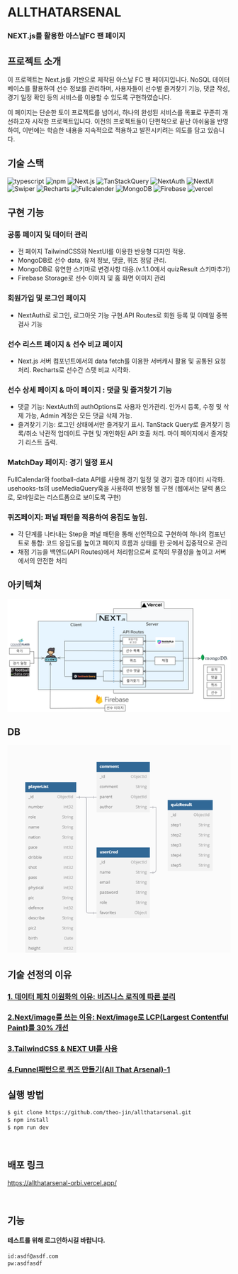 # ALLTHATARSENAL

### NEXT.js를 활용한 아스날FC 팬 페이지

## 프로젝트 소개

이 프로젝트는 Next.js를 기반으로 제작된 아스날 FC 팬 페이지입니다. NoSQL 데이터베이스를 활용하여 선수 정보를 관리하며, 사용자들이 선수별 즐겨찾기 기능, 댓글 작성, 경기 일정 확인 등의 서비스를 이용할 수 있도록 구현하였습니다.

이 페이지는 단순한 토이 프로젝트를 넘어서, 하나의 완성된 서비스를 목표로 꾸준히 개선하고자 시작한 프로젝트입니다. 이전의 프로젝트들이 단편적으로 끝난 아쉬움을 반영하여, 이번에는 학습한 내용을 지속적으로 적용하고 발전시키려는 의도를 담고 있습니다.

## 기술 스택

<p>

<img src="https://img.shields.io/badge/typescript-3178C6?&logo=typescript&logoColor=white"  alt="typescript">

<img src="https://img.shields.io/badge/npm-CB3837?&logo=npm&logoColor=white" alt="npm">
<img src="https://img.shields.io/badge/Next.js-000000?&logo=Next.js&logoColor=white"  alt="Next.js">
<img src="https://img.shields.io/badge/TanStackQuery-FF4154?&logo=ReactQuery&logoColor=white" alt="TanStackQuery">
<img src="https://img.shields.io/badge/NextAuth-000000?&logo=Next.js&logoColor=white"alt="NextAuth">
<img src="https://img.shields.io/badge/NextUI-000000?&logo=NextUI&logoColor=white" alt="NextUI">
<img src="https://img.shields.io/badge/Swiper-6332F6?&logo=Swiper&logoColor=white" alt="Swiper">
<img src="https://img.shields.io/badge/Recharts-FF6384?&logo=Recharts&logoColor=white" alt="Recharts">
<img src= "https://img.shields.io/badge/Fullcalender-3178C6?&logoColor=white" alt="Fullcalender">

<img src="https://img.shields.io/badge/MongoDB-47A248?&logo=MongoDB&logoColor=white" alt="MongoDB">
<img src="https://img.shields.io/badge/Firebase-DD2C00?&logo=firebase&logoColor=white" alt="Firebase">
<img src="https://img.shields.io/badge/vercel-000000?&logo=vercel&logoColor=white" alt="vercel">

</p>

## 구현 기능

### 공통 페이지 및 데이터 관리

- 전 페이지 TailwindCSS와 NextUI를 이용한 반응형 디자인 적용.
- MongoDB로 선수 data, 유저 정보, 댓글, 퀴즈 정답 관리.
- MongoDB로 유연한 스키마로 변경사항 대응.(v.1.1.0에서 quizResult 스키마추가)
- Firebase Storage로 선수 이미지 및 홈 화면 이미지 관리

### 회원가입 및 로그인 페이지

- NextAuth로 로그인, 로그아웃 기능 구현.API Routes로 회원 등록 및 이메일 중복 검사 기능

### 선수 리스트 페이지 & 선수 비교 페이지

- Next.js 서버 컴포넌트에서의 data fetch를 이용한 서버캐시 활용 및 공통된 요청 처리. Recharts로 선수간 스탯 비교 시각화.

### 선수 상세 페이지 & 마이 페이지 : 댓글 및 즐겨찾기 기능

- 댓글 기능: NextAuth의 authOptions로 사용자 인가관리. 인가시 등록, 수정 및 삭제 가능, Admin 계정은 모든 댓글 삭제 가능.
- 즐겨찾기 기능: 로그인 상태에서만 즐겨찾기 표시. TanStack Query로 즐겨찾기 등록/취소 낙관적 업데이트 구현 및 개인화된 API 호출 처리. 마이 페이지에서 즐겨찾기 리스트 출력.

### MatchDay 페이지: 경기 일정 표시

FullCalendar와 football-data API를 사용해 경기 일정 및 경기 결과 데이터 시각화. usehooks-ts의 useMediaQuery훅을 사용하여 반응형 웹 구현 (웹에서는 달력 폼으로, 모바일로는 리스트폼으로 보이도록 구현)

### 퀴즈페이지: 퍼널 패턴을 적용하여 응집도 높임.

- 각 단계를 나타내는 Step을 퍼널 패턴을 통해 선언적으로 구현하여 하나의 컴포넌트로 통합: 코드 응집도를 높이고 페이지 흐름과 상태를 한 곳에서 집중적으로 관리
- 채점 기능을 백엔드(API Routes)에서 처리함으로써 로직의 무결성을 높이고 서버에서의 안전한 처리
  <br />

## 아키텍쳐

![alt text](image-1.png)

## DB

![alt text](image.png)

## 기술 선정의 이유

### [1. 데이터 페치 이원화의 이유: 비즈니스 로직에 따른 분리](https://velog.io/@theo_jin/%EB%8D%B0%EC%9D%B4%ED%84%B0-%ED%8E%98%EC%B9%AD)

### [2.Next/image를 쓰는 이유: Next/image로 LCP(Largest Contentful Paint)를 30% 개선](https://velog.io/@theo_jin/Nextimage%EB%A5%BC-%EC%93%B0%EB%8A%94-%EC%9D%B4%EC%9C%A0All-That-Arsenal)

### [3.TailwindCSS & NEXT UI를 사용](https://velog.io/@theo_jin/TailwindCSS-NEXT-UI%EB%A5%BC-%EC%82%AC%EC%9A%A9All-That-Arsenal)

### [4.Funnel패턴으로 퀴즈 만들기(All That Arsenal)-1](https://velog.io/@theo_jin/Funnel%ED%8C%A8%ED%84%B4%EC%9C%BC%EB%A1%9C-%ED%80%B4%EC%A6%88-%EB%A7%8C%EB%93%A4%EA%B8%B0All-That-Arsenal)

## 실행 방법

```sh
$ git clone https://github.com/theo-jin/allthatarsenal.git
$ npm install
$ npm run dev
```

<br />

## 배포 링크

https://allthatarsenal-orbi.vercel.app/

<br />

## 기능

#### 테스트를 위해 로그인하시길 바랍니다.

```
id:asdf@asdf.com
pw:asdfasdf
```
